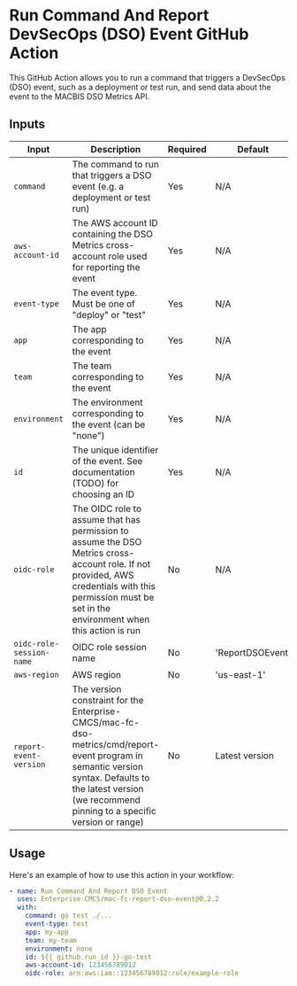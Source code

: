 # Run Command And Report DevSecOps (DSO) Event GitHub Action

This GitHub Action allows you to run a command that triggers a DevSecOps (DSO) event, such as a deployment or test run, and send data about the event to the MACBIS DSO Metrics API.

## Inputs

| Input | Description | Required | Default |
| --- | --- | --- | --- |
| `command` | The command to run that triggers a DSO event (e.g. a deployment or test run) | Yes | N/A |
| `aws-account-id` | The AWS account ID containing the DSO Metrics cross-account role used for reporting the event | Yes | N/A |
| `event-type` | The event type. Must be one of "deploy" or "test" | Yes | N/A |
| `app` | The app corresponding to the event | Yes | N/A |
| `team` | The team corresponding to the event | Yes | N/A |
| `environment` | The environment corresponding to the event (can be "none") | Yes | N/A |
| `id` | The unique identifier of the event. See documentation (TODO) for choosing an ID | Yes | N/A |
| `oidc-role` | The OIDC role to assume that has permission to assume the DSO Metrics cross-account role. If not provided, AWS credentials with this permission must be set in the environment when this action is run | No | N/A |
| `oidc-role-session-name` | OIDC role session name | No | 'ReportDSOEvent' |
| `aws-region` | AWS region | No | 'us-east-1' |
| `report-event-version` | The version constraint for the Enterprise-CMCS/mac-fc-dso-metrics/cmd/report-event program in semantic version syntax. Defaults to the latest version (we recommend pinning to a specific version or range) | No | Latest version |

## Usage

Here's an example of how to use this action in your workflow:

```yaml
- name: Run Command And Report DSO Event
  uses: Enterprise-CMCS/mac-fc-report-dso-event@0.2.2
  with:
    command: go test ./...
    event-type: test
    app: my-app
    team: my-team
    environment: none
    id: ${{ github.run_id }}-go-test
    aws-account-id: 123456789012
    oidc-role: arn:aws:iam::123456789012:role/example-role
```



